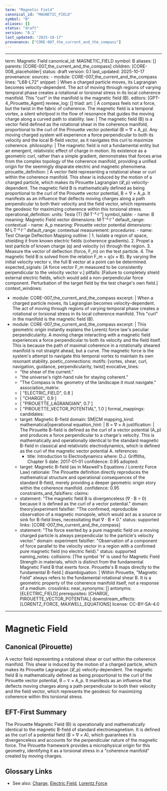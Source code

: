 ```yaml
---
term: "Magnetic Field"
canonical_id: "MAGNETIC_FIELD"
symbol: "B"
aliases: []
status: "draft"
version: "0.1"
last_updated: "2025-10-17"
provenance: ["CORE-007_the_current_and_the_compass"]
---
```


---
term: Magnetic Field
canonical_id: MAGNETIC_FIELD
symbol: B
aliases: []
parents: [CORE-007_the_current_and_the_compass]
children: [CORE-008_placeholder]
status: draft
version: 0.1
last_updated: 2025-10-17
provenance:
  sources:
    - module: CORE-007_the_current_and_the_compass
      lines: "L68-L72"
      snippet: |
        When a charged particle moves, its Lagrangian becomes velocity-dependent. The act of moving through regions of varying temporal phase creates a rotational or torsional stress in its local coherence manifold. This "curl" in the manifold is the magnetic field (B).
  editors: [GPT-4_Pirouette_Agent]
  review_log: []
triad:
  art: |
    A compass feels not a force, but the twist in the fabric of coherence. The magnetic field is a temporal vortex, a silent whirlpool in the flow of resonance that guides the moving charge along a curved path to stability.
  law: |
    The magnetic field (B) is a vector field defined as the rotational shear in the coherence manifold, proportional to the curl of the Pirouette vector potential (B ∝ ∇ × A_p). Any moving charged system will experience a force perpendicular to both its velocity and the local B-field vector, as it navigates this curl to maximize coherence.
  philosophy: |
    The magnetic field is not a fundamental entity but an emergent, relativistic effect of charge in motion. Its existence as a geometric curl, rather than a simple gradient, demonstrates that forces arise from the complex topology of the coherence manifold, providing a unified origin for the seemingly disparate electric and magnetic phenomena.
pirouette_definition: |
  A vector field representing a rotational shear or curl within the coherence manifold. This shear is induced by the motion of a charged particle, which makes its Pirouette Lagrangian (𝓛_p) velocity-dependent. The magnetic field B is mathematically defined as being proportional to the curl of the Pirouette vector potential, B ∝ ∇ × A_p. It manifests as an influence that deflects moving charges along a path perpendicular to both their velocity and the field vector, which represents the geodesic for maximizing coherence within this torsional stress.
operational_definition:
  units: Tesla (T)  [M·T⁻²·I⁻¹]
  symbol_table:
    - name: B
      meaning: Magnetic Field vector
      dimensions: M·T⁻²·I⁻¹
      default_range: contextual
    - name: A_p
      meaning: Pirouette vector potential
      dimensions: M·L·T⁻²·I⁻¹
      default_range: contextual
  measurement:
    procedures:
      - name: Test Charge Deflection Mapping
        outline: |
          1. Isolate a region of space, shielding it from known electric fields (coherence gradients).
          2. Propel a test particle of known charge (q) and velocity (v) through the region.
          3. Measure the vector of deflection (force, F_m) on the test particle.
          4. The magnetic field B is solved from the relation F_m = q(v × B). By varying the initial velocity vector v, the full B vector at a point can be determined.
        expected_signals: [A force vector F_m measured to be consistently perpendicular to the velocity vector v.]
        pitfalls: [Failure to completely shield external electric fields, which would add a non-perpendicular force component. Perturbation of the target field by the test charge's own field.]
context_windows:
  - module: CORE-007_the_current_and_the_compass
    excerpt: |
      When a charged particle moves, its Lagrangian becomes velocity-dependent. The act of moving through regions of varying temporal phase creates a rotational or torsional stress in its local coherence manifold. This "curl" in the manifold is the magnetic field (B).
  - module: CORE-007_the_current_and_the_compass
    excerpt: |
      This geometric origin instantly explains the Lorentz force law's peculiar perpendicularity. A moving charge interacting with a magnetic field experiences a force perpendicular to both its velocity and the field itself. This is because the path of maximal coherence in a rotationally sheared manifold is not straight ahead, but a curve. The magnetic force is the system's attempt to navigate this temporal vortex to maintain its own resonant stability.
poetic_connections:
  motifs: [vortex, shear, curl, navigation, guidance, perpendicularity, twist]
  evocative_lines:
    - "the shear of the current."
    - "the universe's right-hand rule for staying coherent."
    - "The Compass is the geometry of the landscape it must navigate."
  association_matrix:
    - [ "ELECTRIC_FIELD", 0.8 ]
    - [ "CHARGE", 0.9 ]
    - [ "PIROUETTE_LAGRANGIAN", 0.7 ]
    - [ "PIROUETTE_VECTOR_POTENTIAL", 1.0 ]
formal_mappings:
  candidates:
    - target: Magnetic B-field
      domain: SM|CM
      mapping_kind: mathematical|operational
      equation_hint: |
        B = ∇ × A
      justification: |
        The Pirouette B-field is defined as the curl of a vector potential (A_p) and produces a force perpendicular to a charge's velocity. This is mathematically and operationally identical to the standard magnetic B-field in classical and relativistic electrodynamics, which is defined as the curl of the magnetic vector potential A.
      references:
        - title: Introduction to Electrodynamics
          where: D.J. Griffiths, Chapter 5
          date: 2017-01-01
      confidence: 0.95
  adopted:
    - target: Magnetic B-field (as in Maxwell's Equations / Lorentz Force Law)
      rationale: The Pirouette definition directly reproduces the mathematical structure and operational consequences of the standard B-field, merely providing a deeper geometric origin story within the coherence manifold.
      confidence: 0.95
constraints_and_falsifiers:
  claims:
    - statement: "The magnetic field B is divergenceless (∇ ⋅ B = 0) because it is defined as the curl of a vector potential."
      domain: theory|experiment
      falsifier: "The confirmed, reproducible observation of a magnetic monopole, which would act as a source or sink for B-field lines, necessitating that ∇ ⋅ B ≠ 0."
      status: supported
      links: [CORE-007_the_current_and_the_compass]
    - statement: "The force exerted by a pure magnetic field on a moving charged particle is always perpendicular to the particle's velocity vector."
      domain: experiment
      falsifier: "Observation of a component of force parallel to the velocity vector in a region with a confirmed pure magnetic field (no electric field)."
      status: supported
naming_notes:
  collisions: [The symbol 'H' is used for Magnetic Field Strength in materials, which is distinct from the fundamental Magnetic Field B that exerts force. Pirouette's B maps directly to the fundamental B-field.]
  disambiguation: |
    Within Pirouette, "Magnetic Field" always refers to the fundamental rotational shear B. It is a geometric property of the coherence manifold itself, not a response of a medium.
crosslinks:
  near_synonyms: []
  antonyms: [ELECTRIC_FIELD]
  prerequisites: [CHARGE, PIROUETTE_VECTOR_POTENTIAL]
  downstream_effects: [LORENTZ_FORCE, MAXWELL_EQUATIONS]
license: CC-BY-SA-4.0
---

# Magnetic Field

## Canonical (Pirouette)
A vector field representing a rotational shear or curl within the coherence manifold. This shear is induced by the motion of a charged particle, which makes its Pirouette Lagrangian (𝓛_p) velocity-dependent. The magnetic field B is mathematically defined as being proportional to the curl of the Pirouette vector potential, B ∝ ∇ × A_p. It manifests as an influence that deflects moving charges along a path perpendicular to both their velocity and the field vector, which represents the geodesic for maximizing coherence within this torsional stress.

## EFT-First Summary
The Pirouette Magnetic Field (B) is operationally and mathematically identical to the magnetic B-field of standard electromagnetism. It is defined as the curl of a potential field (B = ∇ × A), which guarantees it is divergenceless and accounts for the perpendicular nature of the magnetic force. The Pirouette framework provides a microphysical origin for this geometry, identifying it as a torsional stress in a "coherence manifold" created by moving charges.

## Glossary Links
- See also: [Charge](...), [Electric Field](...), [Lorentz Force](...)